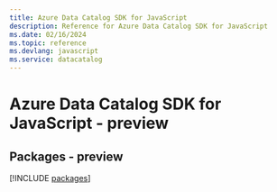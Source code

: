 ```yaml
---
title: Azure Data Catalog SDK for JavaScript
description: Reference for Azure Data Catalog SDK for JavaScript
ms.date: 02/16/2024
ms.topic: reference
ms.devlang: javascript
ms.service: datacatalog
---
```

# Azure Data Catalog SDK for JavaScript - preview
## Packages - preview
[!INCLUDE [packages](data-catalog-index.md)]
